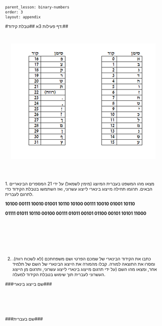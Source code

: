 ```
parent_lesson: binary-numbers
order: 3
layout: appendix
```

#דף פעילות 3א
##טבלת קידוד:##

<br>
<br>

<div id="container" align="center">
  <img class="img-responsive" src="img10.png" title=""/>
</div>
<br>
<br>
<br>
<br>
1. מצאו מהו המשפט בעברית המיוצג (מימין לשמאל) על ידי 21 המספרים הבינאריים הבאים.
תרגמו תחילה מייצוג בינארי לייצוג עשרוני,  ואז השתמשו בטבלת הקידוד כדי לתרגם לעברית.

**10100 00111 10010 01001 10110 10100 00111 10010 01001 10110**

**01111 01011  10110 00100 00111 01011 00101 01100 00101 10101 11000**

<br>
<br>
<br>
<br>
<br>
<br>


 2. כתבו את הקידוד הבינארי של שמכם הפרטי ושם משפחתכם (לא לשכוח רווח). ומסרו את התוצאה למורה. קבלו מהמורה את הייצוג הבינארי של השם של תלמיד אחר, ומצאו מהו השם (על ידי תרגום מייצוג בינארי לייצוג עשרוני, ותרגום מן הייצוג העשרוני לעברית תוך שימוש בטבלת הקידוד למעלה.

###שם בייצוג בינארי###



<br>
<br>
<br>
<br>


###שם בעברית###

<br>
<br>
<br>
<br>
